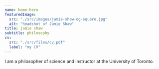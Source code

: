 ```yaml
---
name: home-hero
featuredImage:
  src: "./src/images/jamie-shaw-og-square.jpg"
  alt: "headshot of Jamie Shaw"
title: jamie shaw
subtitle: philosophy
cv:
  src: "./src/files/cv.pdf"
  label: "my CV"
---
```


I am a philosopher of science and instructor at the University of Toronto.
